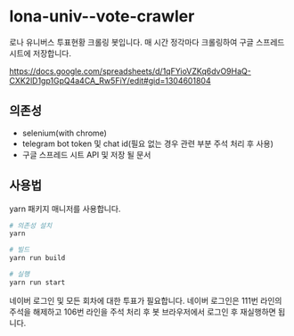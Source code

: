 # lona-univ--vote-crawler

로나 유니버스 투표현황 크롤링 봇입니다.
매 시간 정각마다 크롤링하여 구글 스프레드 시트에 저장합니다.

https://docs.google.com/spreadsheets/d/1qFYioVZKq6dvO9HaQ-CXK2lD1gp1GpQ4a4CA_Rw5FiY/edit#gid=1304601804

## 의존성

- selenium(with chrome)
- telegram bot token 및 chat id(필요 없는 경우 관련 부분 주석 처리 후 사용)
- 구글 스프레드 시트 API 및 저장 될 문서

## 사용법

yarn 패키지 매니저를 사용합니다.

```bash
# 의존성 설치
yarn

# 빌드
yarn run build

# 실행
yarn run start
```

네이버 로그인 및 모든 회차에 대한 투표가 필요합니다.
네이버 로그인은 111번 라인의 주석을 해제하고 106번 라인을 주석 처리 후 봇 브라우저에서 로그인 후 재실행하면 됩니다.
